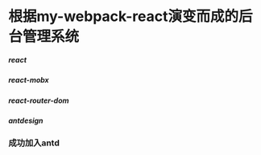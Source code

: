 # 根据my-webpack-react演变而成的后台管理系统

##### react
##### react-mobx
##### react-router-dom
##### antdesign

### 成功加入antd